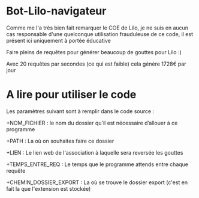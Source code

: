 # Bot-Lilo-navigateur

Comme me l'a très bien fait remarquer le COE de Lilo, je ne suis en aucun cas responsable d'une quelconque utilisation frauduleuse de ce code, il est présent ici uniquement à portée éducative

Faire pleins de requêtes pour générer beaucoup de gouttes pour Lilo :)


Avec 20 requêtes par secondes (ce qui est faible) cela génère 1728€ par jour

# A lire pour utiliser le code
Les paramètres suivant sont à remplir dans le code source :


+NOM_FICHIER : le nom du dossier qu'il est nécessaire d’allouer à ce programme


+PATH : La où on souhaites faire ce dossier


+LIEN : Le lien web de l'association à laquelle sera reversée les gouttes


+TEMPS_ENTRE_REQ : Le temps que le programme attends entre chaque requête


+CHEMIN_DOSSIER_EXPORT : La où se trouve le dossier export (c'est en fait la que l'extension est stockée)


